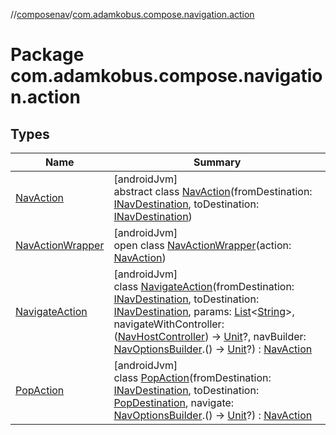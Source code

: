 //[composenav](../../index.md)/[com.adamkobus.compose.navigation.action](index.md)

# Package com.adamkobus.compose.navigation.action

## Types

| Name | Summary |
|---|---|
| [NavAction](-nav-action/index.md) | [androidJvm]<br>abstract class [NavAction](-nav-action/index.md)(fromDestination: [INavDestination](../com.adamkobus.compose.navigation.destination/-i-nav-destination/index.md), toDestination: [INavDestination](../com.adamkobus.compose.navigation.destination/-i-nav-destination/index.md)) |
| [NavActionWrapper](-nav-action-wrapper/index.md) | [androidJvm]<br>open class [NavActionWrapper](-nav-action-wrapper/index.md)(action: [NavAction](-nav-action/index.md)) |
| [NavigateAction](-navigate-action/index.md) | [androidJvm]<br>class [NavigateAction](-navigate-action/index.md)(fromDestination: [INavDestination](../com.adamkobus.compose.navigation.destination/-i-nav-destination/index.md), toDestination: [INavDestination](../com.adamkobus.compose.navigation.destination/-i-nav-destination/index.md), params: [List](https://kotlinlang.org/api/latest/jvm/stdlib/kotlin.collections/-list/index.html)&lt;[String](https://kotlinlang.org/api/latest/jvm/stdlib/kotlin/-string/index.html)&gt;, navigateWithController: ([NavHostController](https://developer.android.com/reference/kotlin/androidx/navigation/NavHostController.html)) -&gt; [Unit](https://kotlinlang.org/api/latest/jvm/stdlib/kotlin/-unit/index.html)?, navBuilder: [NavOptionsBuilder](https://developer.android.com/reference/kotlin/androidx/navigation/NavOptionsBuilder.html).() -&gt; [Unit](https://kotlinlang.org/api/latest/jvm/stdlib/kotlin/-unit/index.html)?) : [NavAction](-nav-action/index.md) |
| [PopAction](-pop-action/index.md) | [androidJvm]<br>class [PopAction](-pop-action/index.md)(fromDestination: [INavDestination](../com.adamkobus.compose.navigation.destination/-i-nav-destination/index.md), toDestination: [PopDestination](../com.adamkobus.compose.navigation.destination/-pop-destination/index.md), navigate: [NavOptionsBuilder](https://developer.android.com/reference/kotlin/androidx/navigation/NavOptionsBuilder.html).() -&gt; [Unit](https://kotlinlang.org/api/latest/jvm/stdlib/kotlin/-unit/index.html)?) : [NavAction](-nav-action/index.md) |
